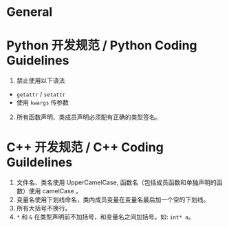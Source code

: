# General

# Python 开发规范 / Python Coding Guidelines

1. 禁止使用以下语法
 - `getattr` / `setattr`
 - 使用 `kwargs` 传参数
2. 所有函数声明、类成员声明必须配有正确的类型签名。

# C++ 开发规范 / C++ Coding Guildelines

1. 文件名、类名使用 UpperCamelCase, 函数名（包括成员函数和单独声明的函数）使用 camelCase 。
2. 变量名使用下划线命名，类内成员变量在变量名最后加一个空的下划线。
3. 所有大括号不换行。
4. `*` 和 `&` 在类型声明前不加括号，和变量名之间加括号。如: `int* a`。

